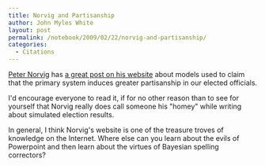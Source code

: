 ```yaml
---
title: Norvig and Partisanship
author: John Myles White
layout: post
permalink: /notebook/2009/02/22/norvig-and-partisanship/
categories:
  - Citations
---
```


[Peter Norvig](http://en.wikipedia.org/wiki/Peter_Norvig) has [a great post on his website](http://norvig.com/chart538.html) about models used to claim that the primary system induces greater partisanship in our elected officials.

I'd encourage everyone to read it, if for no other reason than to see for yourself that Norvig really does call someone his "homey" while writing about simulated election results.

In general, I think Norvig's website is one of the treasure troves of knowledge on the Internet. Where else can you learn about the evils of Powerpoint and then learn about the virtues of Bayesian spelling correctors?
